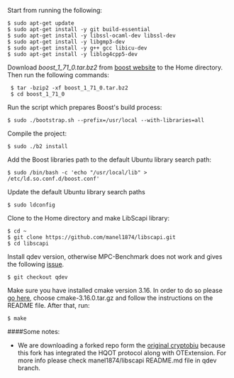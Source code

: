 Start from running the following:

```
$ sudo apt-get update
$ sudo apt-get install -y git build-essential
$ sudo apt-get install -y libssl-ocaml-dev libssl-dev
$ sudo apt-get install -y libgmp3-dev
$ sudo apt-get install -y g++ gcc libicu-dev
$ sudo apt-get install -y liblog4cpp5-dev
```

Download *boost_1_71_0.tar.bz2* from [boost website](https://www.boost.org/users/history/version_1_71_0.html) to the Home directory. Then run the following commands:

```
 $ tar -bzip2 -xf boost_1_71_0.tar.bz2
 $ cd boost_1_71_0
```

Run the script which prepares Boost's build process:
```
$ sudo ./bootstrap.sh --prefix=/usr/local --with-libraries=all
```

Compile the project:
```
$ sudo ./b2 install
```

Add the Boost libraries path to the default Ubuntu library search path:
```
$ sudo /bin/bash -c 'echo "/usr/local/lib" > /etc/ld.so.conf.d/boost.conf'
```

Update the default Ubuntu library search paths
```
$ sudo ldconfig
```

Clone to the Home directory and make LibScapi library:
```
$ cd ~
$ git clone https://github.com/manel1874/libscapi.git
$ cd libscapi
```
Install qdev version, otherwise MPC-Benchmark does not work and gives the following [issue](https://github.com/cryptobiu/MPC-Benchmark/issues/6).
```
$ git checkout qdev
```

Make sure you have installed cmake version 3.16. In order to do so please [go here](https://cmake.org/files/v3.16/), choose cmake-3.16.0.tar.gz and follow the instructions on the README file. After that, run:
```
$ make
```

####Some notes:

- We are downloading a forked repo form the [original cryptobiu](https://github.com/cryptobiu/libscapi) because this fork has integrated the HQOT protocol along with OTExtension. For more info please check manel1874/libscapi README.md file in qdev branch.

